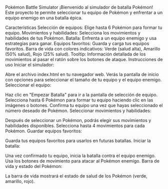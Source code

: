 Pokémon Battle Simulator
¡Bienvenido al simulador de batalla Pokémon! Este proyecto te permite seleccionar tu equipo de Pokémon y enfrentar a un equipo enemigo en una batalla épica.

Características
Selección de equipos: Elige hasta 6 Pokémon para formar tu equipo.
Movimientos y habilidades: Selecciona los movimientos y habilidades de tus Pokémon.
Batalla: Enfrenta a un equipo enemigo y usa estrategias para ganar.
Equipos favoritos: Guarda y carga tus equipos favoritos.
Barra de vida con colores indicativos: Verde (salud alta), Amarillo (50% salud), Rojo (25% salud).
Tooltip: Información detallada de los movimientos al pasar el ratón sobre los botones de ataque.
Instrucciones de uso
Iniciar el simulador:

Abre el archivo index.html en tu navegador web.
Verás la pantalla de inicio con opciones para seleccionar el tamaño de tu equipo y el equipo enemigo.
Seleccionar el equipo:

Haz clic en "Empezar Batalla" para ir a la pantalla de selección de equipo.
Selecciona hasta 6 Pokémon para formar tu equipo haciendo clic en las imágenes o botones.
Confirma tu equipo una vez que hayas seleccionado el número deseado de Pokémon.
Seleccionar movimientos y habilidades:

Después de seleccionar un Pokémon, podrás elegir sus movimientos y habilidades disponibles.
Selecciona hasta 4 movimientos para cada Pokémon.
Guardar equipos favoritos:

Guarda tus equipos favoritos para usarlos en futuras batallas.
Iniciar la batalla:

Una vez confirmado tu equipo, inicia la batalla contra el equipo enemigo.
Usa los botones de movimiento para atacar al Pokémon enemigo.
Barra de vida y estado del Pokémon:

La barra de vida mostrará el estado de salud de los Pokémon (verde, amarillo, rojo).
